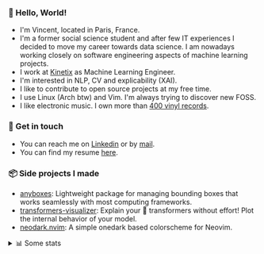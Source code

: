 ### 👋 Hello, World!

- I'm Vincent, located in Paris, France.
- I'm a former social science student and after few IT experiences I decided to move my career towards data science. I am nowadays working closely on software engineering aspects of machine learning projects.
- I work at [Kinetix](https://www.kinetix.tech/) as Machine Learning Engineer.
- I'm interested in NLP, CV and explicability (XAI).
- I like to contribute to open source projects at my free time.
- I use Linux (Arch btw) and Vim. I'm always trying to discover new FOSS.
- I like electronic music. I own more than [400 vinyl records](https://www.discogs.com/user/Voigt_Kampff/collection).

### 🔗 Get in touch

- You can reach me on [Linkedin](https://www.linkedin.com/in/vincent-duchauffour-3a9641155/) or by [mail](mailto:vincent.duchauffour@proton.me).
- You can find my resume [here](https://raw.githubusercontent.com/VDuchauffour/resume/main/resume.pdf).

### 📦 Side projects I made

- [anyboxes](https://github.com/VDuchauffour/anyboxes): Lightweight package for managing bounding boxes that works seamlessly with most computing frameworks.
- [transformers-visualizer](https://github.com/VDuchauffour/transformers-visualizer): Explain your 🤗 transformers without effort! Plot the internal behavior of your model. 
- [neodark.nvim](https://github.com/VDuchauffour/neodark.nvim): A simple onedark based colorscheme for Neovim.

<details><summary>📊 Some stats</summary>  
  
<p align="center">
  <img alt="VDuchauffour's github stats" src="https://github-readme-stats.vercel.app/api?username=VDuchauffour&include_all_commits=true&show_icons=true&theme=react"/>
  <br />
  <img alt="VDuchauffour's streak stats" src="https://streak-stats.demolab.com?user=VDuchauffour&theme=react"/>
  <br />
  <img alt="VDuchauffour's language stats" src="https://github-readme-stats.vercel.app/api/top-langs/?username=VDuchauffour&count_private=true&include_all_commits=true&show_icons=true&layout=compact&theme=react"/>
  <!--   <br />
  <img alt="VDuchauffour's Wakatime stats" src="https://github-readme-stats.vercel.app/api/wakatime?username=VDuchauffour&theme=react"/> -->
</p>

#### 🧭 Wakatime stats
<!--START_SECTION:waka-->
![Code Time](http://img.shields.io/badge/Code%20Time-753%20hrs%2046%20mins-blue)

![Lines of code](https://img.shields.io/badge/From%20Hello%20World%20I%27ve%20Written-56.4%20thousand%20lines%20of%20code-blue)

**🐱 My GitHub Data** 

> 📦 43.4 kB Used in GitHub's Storage 
 > 
> 🏆 1,573 Contributions in the Year 2023
 > 
> 🚫 Not Opted to Hire
 > 
> 📜 7 Public Repositories 
 > 
> 🔑 2 Private Repositories 
 > 
**I'm a Night 🦉** 

```text
🌞 Morning                38 commits          ██░░░░░░░░░░░░░░░░░░░░░░░   06.37 % 
🌆 Daytime                211 commits         █████████░░░░░░░░░░░░░░░░   35.34 % 
🌃 Evening                193 commits         ████████░░░░░░░░░░░░░░░░░   32.33 % 
🌙 Night                  155 commits         ██████░░░░░░░░░░░░░░░░░░░   25.96 % 
```
📅 **I'm Most Productive on Wednesday** 

```text
Monday                   130 commits         █████░░░░░░░░░░░░░░░░░░░░   21.78 % 
Tuesday                  55 commits          ██░░░░░░░░░░░░░░░░░░░░░░░   09.21 % 
Wednesday                154 commits         ██████░░░░░░░░░░░░░░░░░░░   25.80 % 
Thursday                 98 commits          ████░░░░░░░░░░░░░░░░░░░░░   16.42 % 
Friday                   74 commits          ███░░░░░░░░░░░░░░░░░░░░░░   12.40 % 
Saturday                 22 commits          █░░░░░░░░░░░░░░░░░░░░░░░░   03.69 % 
Sunday                   64 commits          ███░░░░░░░░░░░░░░░░░░░░░░   10.72 % 
```


📊 **This Week I Spent My Time On** 

```text
💬 Programming Languages: 
Python                   18 hrs 13 mins      ███████████████████░░░░░░   77.73 % 
Markdown                 3 hrs 24 mins       ████░░░░░░░░░░░░░░░░░░░░░   14.53 % 
C++                      36 mins             █░░░░░░░░░░░░░░░░░░░░░░░░   02.61 % 
TOML                     30 mins             █░░░░░░░░░░░░░░░░░░░░░░░░   02.14 % 
CSV                      9 mins              ░░░░░░░░░░░░░░░░░░░░░░░░░   00.70 % 
```


 Last Updated on 09/07/2023 00:52:37 UTC
<!--END_SECTION:waka-->
</details>
